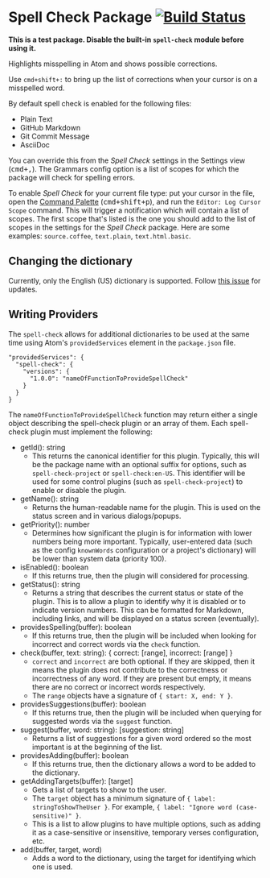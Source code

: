 # Spell Check Package [![Build Status](https://travis-ci.org/atom/spell-check.svg?branch=master)](https://travis-ci.org/atom/spell-check)

**This is a test package. Disable the built-in `spell-check` module before using it.**

Highlights misspelling in Atom and shows possible corrections.

Use `cmd+shift+:` to bring up the list of corrections when your cursor is on a
misspelled word.

By default spell check is enabled for the following files:

* Plain Text
* GitHub Markdown
* Git Commit Message
* AsciiDoc

You can override this from the _Spell Check_ settings in the Settings view
(<kbd>cmd+,</kbd>). The Grammars config option is a list of scopes for which the package
will check for spelling errors.

To enable _Spell Check_ for your current file type: put your cursor in the file,
open the [Command Palette](https://github.com/atom/command-palette)
(<kbd>cmd+shift+p</kbd>), and run the `Editor: Log Cursor Scope` command. This
will trigger a notification which will contain a list of scopes. The first scope
that's listed is the one you should add to the list of scopes in the settings
for the _Spell Check_ package. Here are some examples: `source.coffee`,
`text.plain`, `text.html.basic`.

## Changing the dictionary

Currently, only the English (US) dictionary is supported. Follow [this issue](https://github.com/atom/spell-check/issues/11) for updates.

## Writing Providers

The `spell-check` allows for additional dictionaries to be used at the same time using Atom's `providedServices` element in the `package.json` file.

    "providedServices": {
      "spell-check": {
        "versions": {
          "1.0.0": "nameOfFunctionToProvideSpellCheck"
        }
      }
    }

The `nameOfFunctionToProvideSpellCheck` function may return either a single object describing the spell-check plugin or an array of them. Each spell-check plugin must implement the following:

* getId(): string
    * This returns the canonical identifier for this plugin. Typically, this will be the package name with an optional suffix for options, such as `spell-check-project` or `spell-check:en-US`. This identifier will be used for some control plugins (such as `spell-check-project`) to enable or disable the plugin.
* getName(): string
    * Returns the human-readable name for the plugin. This is used on the status screen and in various dialogs/popups.
* getPriority(): number
    * Determines how significant the plugin is for information with lower numbers being more important. Typically, user-entered data (such as the config `knownWords` configuration or a project's dictionary) will be lower than system data (priority 100).
* isEnabled(): boolean
    * If this returns true, then the plugin will considered for processing.
* getStatus(): string
    * Returns a string that describes the current status or state of the plugin. This is to allow a plugin to identify why it is disabled or to indicate version numbers. This can be formatted for Markdown, including links, and will be displayed on a status screen (eventually).
* providesSpelling(buffer): boolean
    * If this returns true, then the plugin will be included when looking for incorrect and correct words via the `check` function.
* check(buffer, text: string): { correct: [range], incorrect: [range] }
    * `correct` and `incorrect` are both optional. If they are skipped, then it means the plugin does not contribute to the correctness or incorrectness of any word. If they are present but empty, it means there are no correct or incorrect words respectively.
    * The `range` objects have a signature of `{ start: X, end: Y }`.
* providesSuggestions(buffer): boolean
    * If this returns true, then the plugin will be included when querying for suggested words via the `suggest` function.
* suggest(buffer, word: string): [suggestion: string]
    * Returns a list of suggestions for a given word ordered so the most important is at the beginning of the list.
* providesAdding(buffer): boolean
    * If this returns true, then the dictionary allows a word to be added to the dictionary.
* getAddingTargets(buffer): [target]
    * Gets a list of targets to show to the user.
    * The `target` object has a minimum signature of `{ label: stringToShowTheUser }`. For example, `{ label: "Ignore word (case-sensitive)" }`.
    * This is a list to allow plugins to have multiple options, such as adding it as a case-sensitive or insensitive, temporary verses configuration, etc.
* add(buffer, target, word)
    * Adds a word to the dictionary, using the target for identifying which one is used.
